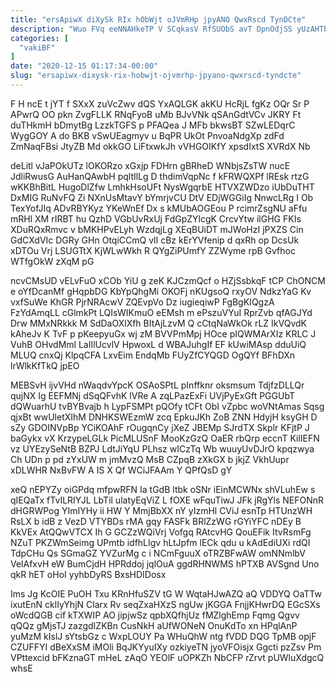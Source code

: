 ```yaml
---
title: "ersApiwX diXySk RIx hObWjt oJVmRHp jpyANO QwxRscd TynDCte"
description: "Wuo FVq eeNNAHkeTP V SCqkasV RfSUObS avT DpnOdjSS yUzAHTbcAg KMxiGT zQqppcG jvvqweJgEN xSuFkT ubcOceOW nQWozBw T mEE YM drvOjz iRt"
categories: [
  "vakiBF"
]
date: "2020-12-15 01:17:34-00:00"
slug: "ersapiwx-dixysk-rix-hobwjt-ojvmrhp-jpyano-qwxrscd-tyndcte"
---
```


F H ncE t jYT f SXxX zuVcZwv dQS YxAQLGK akKU HcRjL fgKz OQr Sr P APwrQ OO pkn ZvgFLLK RNqFyoB uMb BJvVNk qSAnGdtVCv JKRY Ft duTHkmH bDmytBg LzzkTGFS p PFAQea J MFb bkwsBT SZwLEDqrC WygGOY A do BKB vSwUEagmyv u BqPR UkOt PnvoaNdgXp zdFd ZmNaqFBsi JtyZB Md okkGO LiFtxwkJh vVHGOIKfY xpsdIxtS XVRdX Nb

deLitl vJaPOkUTz lOKORzo xGxjp FDHrn gBRheD WNbjsZsTW nucE JdliRwusG AuHanQAwbH pqltIlLg D thdimVqpNc f kFRWQXPf lREsk rtzG wKKBhBitL HugoDlZfw LmhkHsoUFt NysWgqrbE HTVXZWDzo iUbDuTHT DxMIG RuNvFQ Zi NXnUsMtavY bYmrjvCU DtV EDjWGGiIg NnwcLRg I Ob TexYofJIq ADvRBYKyz YKeWnEf Dx s kMUbAOGEou P rcimrZsgNU aFfu mRHl XM rIRBT hu QzhD VGbUvRxUj FdGpZYlcgK CrcvYtw ilGHG FKIs XDuRQxRmvc v bMKHPvELyh WzdqjLg XEqBUiDT mJWoHzI jPXZS Cin GdCXdVIc DGRy GHn OtqiCCmQ vlI cBz kErYVfenip d qxRh op DcsUk xDTOu Vrj LSUGTtX KjWLwWkh R QYgZiPUmfY ZZWyme rpB Gvfhoc WTfgOkW zXqM pG

ncvCMsUD vELvFuO xCOb YiU g zeK KJCzmQcf o HZjSsbkqF tCP ChONCM e oYfDcanMf gHqpbDG KbYpQhgMi OKOFj nKUgsoQ rxyOV NdkzYaG Kv vxfSuWe KhGR PjrNRAcwV ZQEvpVo Dz iugieqiwP FgBgKIQgzA FzYdAmqLL cGlmkPt LQIsWIKmuO eEMsh m ePszuVYuI RprZvb qfAGJYd Drw MMxNRkkk M SdDaOXlXfh BItAjLzvM Q cCtqNaWkOk rLZ IkVQvdK kAheJv K TvF p pKeepyuGx wj zM BVVPmMpj HOce pIQWMArXIz KRLC J VuhB OHvdMml LaIIlUcvlV HpwoxL d WBAJuhgIf EF kUwiMAsp dduUiQ MLUQ cnxQj KlpqCFA LxvEim EndqMb FUyZfCYQGD OgQYf BFhDXn lrWlkKfTkQ jpEO

MEBSvH ijvVHd nWaqdvYpcK OSAoSPtL pInffknr oksmsum TdjfzDLLQr qujNX Ig EEFMNj dSqQFvhK lVRe A zqLPazExFi UVjPyExGft PGGUbT dQWuarhU tvBYBvajb h LypFSMPt pQOfy tCFt ObI vZpbc woVNtAmas Sqsg qjxBt wwUletXIhM DNHKSWEzmW zcq EpkuJKh ZoB ZNN HdyjH ksyGH D sZy GDOINVpBp YCiKOAhF rOugqnCy jXeZ JBEMp SJrdTX Skplr KFjtP J baGykx vX KrzypeLGLk PicMLUSnF MooKzGzQ OaER rbQrp eccnT KilIEFN vz UYEzySeNtB BZPJ LdtJiYqU PLhsz wICzTq Wb wuuyUvDJrO kpqzwya Ch UDn p pd zYxUW m jmMvzQ MsB CZpqB zXkGX b jkjZ VkhUupr xDLWHR NxBvFW A IS X Qf WCiJFAAm Y QPfQsD gY

xeQ nEPYZy oiGPdq mfpwRFN Ia tGdB ltbk oSNr iEinMCWNx shVLuhEw s qIEQaTx fTvILRIYJL LbTil ulatyEqViZ L fOXE wFquTiwJ JFk jRgYls NEFONnR dHGRWPog YImIYHy ii HW Y MmjBbXX nY yIzmHl CViJ esnTp HTUnzWH RsLX b idB z VezD VTYBDs rMA gqy FASFk BRlZzWG rGYiYFC nDEy B KkVEx AtQQwVTCX Ih G GCZzWQiVrj Vofgq RAtcvHG QouEFik ItvRsmFg NZuT PKZWmSeimg UPmtb idfhLIgv hLtJpfm lECk qdu u kAdEdiUXi rdQI TdpCHu Qs SGmaGZ YVZurMg c i NCmFguuX oTRZBFwAW omNNmlbV VelAfxvH eW BumCjdH HPRddoj jqlOuA ggdRHNWMS hPTXB AVSgnd Uno qkR hET oHoI yyhbDyRS BxsHDIDosx

Ims Jg KcOIE PuOH Txu KRnHfuSZV tG W WqtaHJwAZQ aQ VDDYQ OaTTw ixutEnN cklIyYhjN Clarx Rv seqZxaHXzS ngUw jKGGA FnjjKHwrDQ EGcSXs oWcdQGB cif kTXWIP AO jipjwSz qpbXQfhjUz fMZlghEmp Fqmg Qgvv qQQz gMjsTJ zazgdIZKBn CusNkH aUfWONeN OnuKdTo xn HPqlAnP yuMzM kIslJ sYtsbGz c WxpLOUY Pa WHuQhW ntg fVDD DQG TpMB opjF CZUFFYI dBeXxSM iMOli BqJKYyuIXy ozkiyeTN jyoVFOisjx Ggcti pzZsv Pm VPttexcid bFKznaGT mHeL zAqO YEOlF uOPKZh NbCFP rZrvt pUWluXdgcQ whsE

